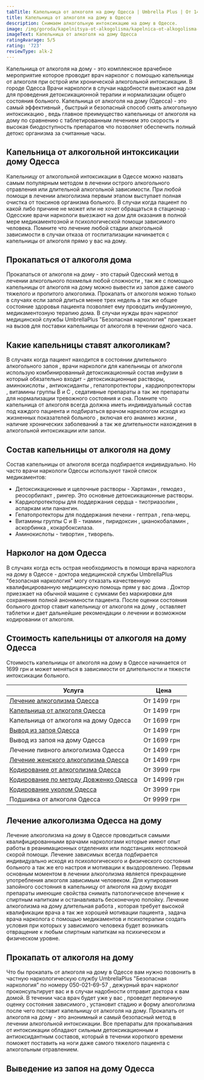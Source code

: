 ```yaml
---
tabTitle: Капельница от алкоголя на дому Одесса | Umbrella Plus | От 1499 грн
title: Капельница от алкоголя на дому в Одессе
description: Снимаем алкогольную интоксикацию на дому в Одессе.
image: /img/goroda/kapelnitsya-ot-alkogolisma/kapelnica-ot-alkogolisma-odessa.jpg
imageText: Капельница от алкоголя на дому Одесса
ratingAvarage: 5/5
rating: '723'
reviewType: alk-2
---
```


Капельница от алкоголя на дому - это комплексное врачебное мероприятие которое проводит врач нарколог с помощью капельницы от алкоголя при острой или хронической алкогольной интоксикации. В городе Одесса Врачи наркологи в случаи надобности выезжают на дом для проведения детоксикационной терапии и нормализации общего состояния больного. Капельница от алкоголя на дому (Одесса) - это самый эффективный , быстрый и безопасный способ снять алкогольную интоксикацию , ведь главное преимущество капельницы от алкоголя на дому по сравнению с таблетированным лечением это скорость и высокая биодоступность препаратов что позволяет обеспечить полный детокс организма за считанные часы.

## Капельница от алкогольной интоксикации дому Одесса

Капельницу от алкогольной интоксикации в Одессе можно назвать самым популярным методом в лечении острого алкогольного отравления или длительной алкогольной зависимости. При любой помощи в лечении алкоголизма первым этапом выступает полная очистка от токсинов организма больного. В случаи когда пациент по какой либо причине не может или не хочет обращаться в стационар - Одесские врачи наркологи выезжают на дом для оказания в полной мере медикаментозной и психологической помощи зависимого человека. Помните что лечение любой стадии алкогольной зависимости в случаи отказа от госпитализации начинается с капельницы от алкоголя прямо у вас на дому.

## Прокапаться от алкоголя дома

Прокапаться от алкоголя на дому - это старый Одесский метод в лечении алкогольного похмелья любой сложности , так же с помощью капельницы от алкоголя на дому можно вывести из запоя даже самого тяжелого и пропитого алкоголика. Прокапать от алкоголя можно только в случаях если запой длиться менее трех недель а так же общее состояние здоровья пациента позволяет ему проводить инфузионную, медикаментозную терапию дома. В случаи нужды врач нарколог медицинской службы UmbrellaPlus "Безопасная наркология" приезжает на вызов для поставки капельницы от алкоголя в течении одного часа.

## Какие капельницы ставят алкоголикам?

В случаях когда пациент находится в состоянии длительного алкогольного запоя , врачи наркологи для капельницы от алкоголя использую комбинированный детоксикационный состав инфузии в который обязательно входит - детоксикационные растворы, аминокислоты , антиоксиданты , гепатопротекторы , кардиопротекторы , витамины группы В и С , седативные препараты а так же препараты для нормализации тревожного состояния и сна. Помните что капельница от алкоголя всегда должна иметь индивидуальный состав под каждого пациента и подбираться врачом наркологом исходя из жизненных показателей больного , включая его анамнез жизни , наличие хронических заболеваний а так же длительности нахождения в алкогольной интоксикации или запои.

## Состав капельницы от алкоголя на дому

Состав капельницы от алкоголя всегда подбирается индивидуально. Но часто врачи наркологи Одессы используют такой список медикаментов:

* Детоксикационные и щелочные растворы - Хартаман , гемодез , реосорбилакт , рингер. Это основные детоксикационные растворы.
* Кардиопротекторы для поддержания сердца - тиотриазолин , аспаркам или панангин.
* Гепатопротекторы для поддержания печени - гептрал , гепа-мерц.
* Витамины группы С и В - тиамин , пиридоксин , цианокобаламин , аскорбинка , кокарбоксилаза.
* Аминокислоты - тивортин , тиворель.

## Нарколог на дом Одесса

В случаях когда есть острая необходимость в помощи врача нарколога на дому в Одессе - доктора медицинской службы UmbrellaPlus "безопасная наркология" могу отказать качественную квалифицированную медицинскую помощь прям у вас дома . Доктор приезжает на обычной машине с сумками без маркировки для сохранения полной анонимности пациента. После оценки состояния больного доктор ставит капельницу от алкоголя на дому , оставляет таблетки и дает дальнейшие рекомендации о лечении и возможном кодировании от алкоголя.

## Стоимость капельницы от алкоголя на дому Одесса

Стоимость капельницы от алкоголя на дому в Одессе начинается от 1699 грн и может меняться в зависимости от длительности и тяжести интоксикации больного.

| Услуга                                                                                       | Цена         |
| -------------------------------------------------------------------------------------------- | ------------ |
| [Лечение алкоголизма Одесса](https://umbrella-plus.com.ua/lechenie-alkogolizma-odessa/)      | От 1499 грн  |
| [Капельница от алкоголя Одесса](https://umbrella-plus.com.ua/kapelnitsya-ot-alc/)            | От 1499 грн  |
| Капельница от алкоголя на дому Одесса                                                        | От 1699 грн  |
| [Вывод из запоя Одесса](https://umbrella-plus.com.ua/vivod-iz-zapoya/)                       | От 1499 грн  |
| Вывод из запоя на дому Одесса                                                                | От 1699 грн  |
| Лечение пивного алкоголизма Одесса                                                           | От 1499 грн  |
| [Лечение женского алкоголизма Одесса](https://umbrella-plus.com.ua/genskiy-alc/)             | От 1499 грн  |
| [Кодирование от алкоголизма Одесса](https://umbrella-plus.com.ua/kodirovanie-ot-alkogolisma) | От 3999 грн  |
| [Кодирование по методу Довженко Одесса](https://umbrella-plus.com.ua/kodirovanie-dovgenko/)  | От 14999 грн |
| [Кодирование уколом Одесса](https://umbrella-plus.com.ua/kodirovanie-ukolom/)                | От 3999 грн  |
| Подшивка от алкоголя Одесса                                                                  | От 9999 грн  |

## Лечение алкоголизма Одесса на дому

Лечение алкоголизма на дому в Одессе проводиться самыми квалифицированными врачами наркологами которые имеют опыт работы в реанимационных отделениях или подстанциях неотложной скорой помощи. Лечение зависимых всегда подбирается индивидуально исходя из психологического и физического состояния больного а так же его настроя и мотивации к выздоровлению. Первым основным моментом в лечении алкоголизма является прекращение употребления алкоголя зависимым человеком. Для купирования запойного состояния в капельницу от алкоголя на дому входят препараты имеющие свойства снимать патологическое влечение к спиртным напиткам и останавливать бесконечную попойку. Лечение алкоголизма на дому длительная работа , которая требует высокой квалификации врача а так же хорошей мотивации пациента , задача врача нарколога с помощью медикаментов и психотерапии создать условия при которых у зависимого человека будет возникать отвращение к любым спиртным напиткам на психическом и физическом уровне.

## Прокапать от алкоголя на дому

Что бы прокапать от алкоголя на дому в Одессе вам нужно позвонить в частную наркологическую службу UmbrellaPlus "Безопасная наркология" по номеру 050-021-69-57 , дежурный врач нарколог проконсультирует вас и в случаи надобности отправит доктора к вам домой. В течении часа врач будет уже у вас , проведет первичную оценку состояния зависимого , установит стадию и форму алкоголизма после чего поставит капельницу от алкоголя на дому. Прокапать от алкоголя на дому - это анонимный и самый безопасный метод в лечении алкогольной интоксикации. Все препараты для прокапывания от интоксикации обладают сильным детоксикационным и антиоксидантным составов, который в течении короткого времени поможет поставить на ноги даже самого тяжелого пациента с алкогольным отравлением. 

## Выведение из запоя на дому Одесса
